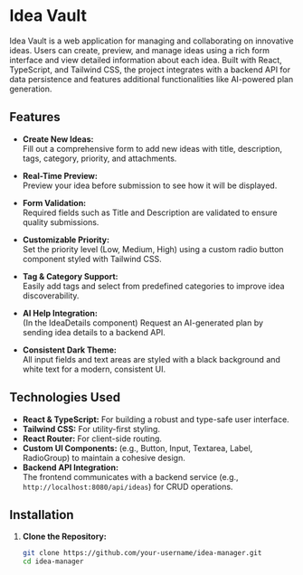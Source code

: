 # Idea Vault

Idea Vault is a web application for managing and collaborating on innovative ideas. Users can create, preview, and manage ideas using a rich form interface and view detailed information about each idea. Built with React, TypeScript, and Tailwind CSS, the project integrates with a backend API for data persistence and features additional functionalities like AI-powered plan generation.

## Features

- **Create New Ideas:**  
  Fill out a comprehensive form to add new ideas with title, description, tags, category, priority, and attachments.
  
- **Real-Time Preview:**  
  Preview your idea before submission to see how it will be displayed.
  
- **Form Validation:**  
  Required fields such as Title and Description are validated to ensure quality submissions.
  
- **Customizable Priority:**  
  Set the priority level (Low, Medium, High) using a custom radio button component styled with Tailwind CSS.
  
- **Tag & Category Support:**  
  Easily add tags and select from predefined categories to improve idea discoverability.
  
- **AI Help Integration:**  
  (In the IdeaDetails component) Request an AI-generated plan by sending idea details to a backend API.
  
- **Consistent Dark Theme:**  
  All input fields and text areas are styled with a black background and white text for a modern, consistent UI.

## Technologies Used

- **React & TypeScript:** For building a robust and type-safe user interface.
- **Tailwind CSS:** For utility-first styling.
- **React Router:** For client-side routing.
- **Custom UI Components:** (e.g., Button, Input, Textarea, Label, RadioGroup) to maintain a cohesive design.
- **Backend API Integration:**  
  The frontend communicates with a backend service (e.g., `http://localhost:8080/api/ideas`) for CRUD operations.

## Installation

1. **Clone the Repository:**

   ```bash
   git clone https://github.com/your-username/idea-manager.git
   cd idea-manager
